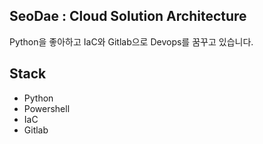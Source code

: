 ## SeoDae : Cloud Solution Architecture

Python을 좋아하고 IaC와 Gitlab으로 Devops를 꿈꾸고 있습니다.

## Stack

- Python
- Powershell
- IaC
- Gitlab
